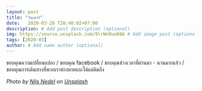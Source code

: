 ```yaml
---
layout: post
title: "วันเสาร์"
date:   2020-03-28 T20:48:02+07:00
description: # Add post description (optional)
img: https://source.unsplash.com/9lrWn9uo68A # Add image post (optional)
tags: [2020-03]
author: # Add name author (optional)
---
```

ขอบคุณความเปลี่ยนแปลง / ขอบคุณ facebook / ขอบคุณช่วงเวลาที่ผ่านมา - นานมากแล้ว / ขอบคุณการเดินทางที่พวกเราห่างหายและได้แต่คิดถึง

*Photo by [Nils Nedel](https://unsplash.com/@nilsnedel) on [Unsplash](https://unsplash.com)*

<i class="fa fa-child" style="color:plum"></i>
